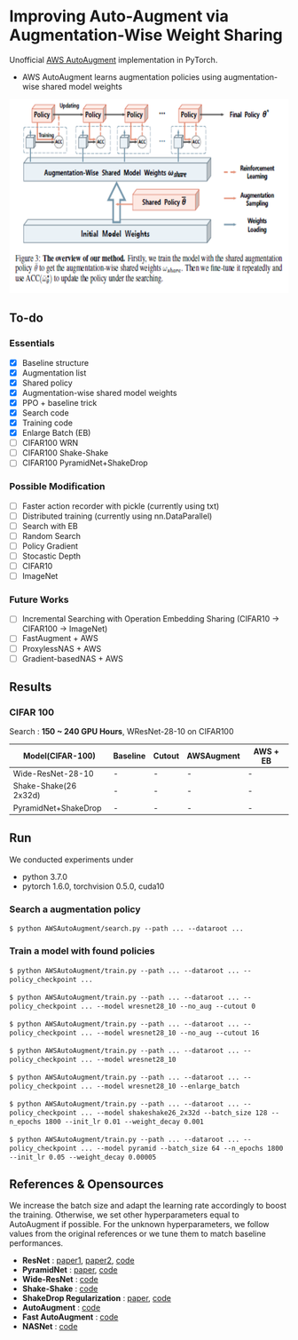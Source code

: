 # Improving Auto-Augment via Augmentation-Wise Weight Sharing
Unofficial [AWS AutoAugment](https://arxiv.org/abs/2009.14737) implementation in PyTorch.

- AWS AutoAugment learns augmentation policies using augmentation-wise shared model weights


<p align="center">
<img src="./etc/method.PNG" height=350>
</p>

## To-do
### Essentials
- [x] Baseline structure
- [x] Augmentation list
- [x] Shared policy
- [x] Augmentation-wise shared model weights
- [x] PPO + baseline trick
- [x] Search code
- [x] Training code
- [x] Enlarge Batch (EB)
- [ ] CIFAR100 WRN 
- [ ] CIFAR100 Shake-Shake
- [ ] CIFAR100 PyramidNet+ShakeDrop

### Possible Modification
- [ ] Faster action recorder with pickle (currently using txt)
- [ ] Distributed training (currently using nn.DataParallel)
- [ ] Search with EB
- [ ] Random Search
- [ ] Policy Gradient
- [ ] Stocastic Depth 
- [ ] CIFAR10 
- [ ] ImageNet

### Future Works
- [ ] Incremental Searching with Operation Embedding Sharing (CIFAR10 -> CIFAR100 -> ImageNet)
- [ ] FastAugment + AWS
- [ ] ProxylessNAS + AWS
- [ ] Gradient-basedNAS + AWS

## Results

### CIFAR 100

Search : **150 ~ 240 GPU Hours**, WResNet-28-10 on CIFAR100 


| Model(CIFAR-100)      | Baseline   | Cutout     | AWSAugment  |   AWS + EB |
|-----------------------|------------|------------|-------------|------------|
| Wide-ResNet-28-10     |     -      |     -      |      -      |     -      | 
| Shake-Shake(26 2x32d) |     -      |     -      |      -      |     -      | 
| PyramidNet+ShakeDrop  |     -      |     -      |      -      |     -      | 
## Run

We conducted experiments under

- python 3.7.0
- pytorch 1.6.0, torchvision 0.5.0, cuda10

### Search a augmentation policy

```
$ python AWSAutoAugment/search.py --path ... --dataroot ...
```

### Train a model with found policies

```
$ python AWSAutoAugment/train.py --path ... --dataroot ... --policy_checkpoint ... 

$ python AWSAutoAugment/train.py --path ... --dataroot ... --policy_checkpoint ... --model wresnet28_10 --no_aug --cutout 0

$ python AWSAutoAugment/train.py --path ... --dataroot ... --policy_checkpoint ... --model wresnet28_10 --no_aug --cutout 16

$ python AWSAutoAugment/train.py --path ... --dataroot ... --policy_checkpoint ... --model wresnet28_10

$ python AWSAutoAugment/train.py --path ... --dataroot ... --policy_checkpoint ... --model wresnet28_10 --enlarge_batch

$ python AWSAutoAugment/train.py --path ... --dataroot ... --policy_checkpoint ... --model shakeshake26_2x32d --batch_size 128 --n_epochs 1800 --init_lr 0.01 --weight_decay 0.001

$ python AWSAutoAugment/train.py --path ... --dataroot ... --policy_checkpoint ... --model pyramid --batch_size 64 --n_epochs 1800 --init_lr 0.05 --weight_decay 0.00005
```

## References & Opensources

We increase the batch size and adapt the learning rate accordingly to boost the training. Otherwise, we set other hyperparameters equal to AutoAugment if possible. For the unknown hyperparameters, we follow values from the original references or we tune them to match baseline performances.

- **ResNet** : [paper1](https://arxiv.org/abs/1512.03385), [paper2](https://arxiv.org/abs/1603.05027), [code](https://github.com/osmr/imgclsmob/tree/master/pytorch/pytorchcv/models)
- **PyramidNet** : [paper](https://arxiv.org/abs/1610.02915), [code](https://github.com/dyhan0920/PyramidNet-PyTorch)
- **Wide-ResNet** : [code](https://github.com/meliketoy/wide-resnet.pytorch)
- **Shake-Shake** : [code](https://github.com/owruby/shake-shake_pytorch)
- **ShakeDrop Regularization** : [paper](https://arxiv.org/abs/1802.02375), [code](https://github.com/owruby/shake-drop_pytorch)
- **AutoAugment** : [code](https://github.com/tensorflow/models/tree/master/research/autoaugment)
- **Fast AutoAugment** : [code](https://github.com/kakaobrain/fast-autoaugment)
- **NASNet** : [code](https://github.com/MarSaKi/nasnet)
